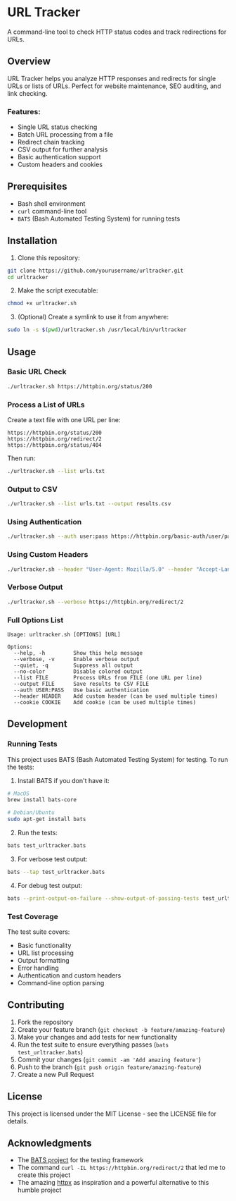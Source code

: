 # URL Tracker

A command-line tool to check HTTP status codes and track redirections for URLs.

## Overview

URL Tracker helps you analyze HTTP responses and redirects for single URLs or lists of URLs. Perfect for website maintenance, SEO auditing, and link checking.

### Features:

- Single URL status checking
- Batch URL processing from a file
- Redirect chain tracking
- CSV output for further analysis
- Basic authentication support
- Custom headers and cookies

## Prerequisites

- Bash shell environment
- `curl` command-line tool
- `BATS` (Bash Automated Testing System) for running tests

## Installation

1. Clone this repository:
```bash
git clone https://github.com/yourusername/urltracker.git
cd urltracker
```

2. Make the script executable:
```bash
chmod +x urltracker.sh
```

3. (Optional) Create a symlink to use it from anywhere:
```bash
sudo ln -s $(pwd)/urltracker.sh /usr/local/bin/urltracker
```

## Usage

### Basic URL Check

```bash
./urltracker.sh https://httpbin.org/status/200
```

### Process a List of URLs

Create a text file with one URL per line:
```
https://httpbin.org/status/200
https://httpbin.org/redirect/2
https://httpbin.org/status/404
```

Then run:
```bash
./urltracker.sh --list urls.txt
```

### Output to CSV

```bash
./urltracker.sh --list urls.txt --output results.csv
```

### Using Authentication

```bash
./urltracker.sh --auth user:pass https://httpbin.org/basic-auth/user/pass
```

### Using Custom Headers

```bash
./urltracker.sh --header "User-Agent: Mozilla/5.0" --header "Accept-Language: en-US" https://httpbin.org/status/200
```

### Verbose Output

```bash
./urltracker.sh --verbose https://httpbin.org/redirect/2
```

### Full Options List

```
Usage: urltracker.sh [OPTIONS] [URL]

Options:
  --help, -h         Show this help message
  --verbose, -v      Enable verbose output
  --quiet, -q        Suppress all output
  --no-color         Disable colored output
  --list FILE        Process URLs from FILE (one URL per line)
  --output FILE      Save results to CSV FILE
  --auth USER:PASS   Use basic authentication
  --header HEADER    Add custom header (can be used multiple times)
  --cookie COOKIE    Add cookie (can be used multiple times)
```

## Development

### Running Tests

This project uses BATS (Bash Automated Testing System) for testing. To run the tests:

1. Install BATS if you don't have it:
```bash
# MacOS
brew install bats-core

# Debian/Ubuntu
sudo apt-get install bats
```

2. Run the tests:
```bash
bats test_urltracker.bats
```

3. For verbose test output:
```bash
bats --tap test_urltracker.bats
```

4. For debug test output:
```bash
bats --print-output-on-failure --show-output-of-passing-tests test_urltracker.bats
```

### Test Coverage

The test suite covers:
- Basic functionality
- URL list processing
- Output formatting
- Error handling
- Authentication and custom headers
- Command-line option parsing

## Contributing

1. Fork the repository
2. Create your feature branch (`git checkout -b feature/amazing-feature`)
3. Make your changes and add tests for new functionality
4. Run the test suite to ensure everything passes (`bats test_urltracker.bats`)
5. Commit your changes (`git commit -am 'Add amazing feature'`)
6. Push to the branch (`git push origin feature/amazing-feature`)
7. Create a new Pull Request

## License

This project is licensed under the MIT License - see the LICENSE file for details.

## Acknowledgments

- The [BATS project](https://github.com/bats-core/bats-core) for the testing framework
- The command `curl -IL https://httpbin.org/redirect/2` that led me to create this project
- The amazing [httpx](https://github.com/projectdiscovery/httpx) as inspiration and a powerful alternative to this humble project